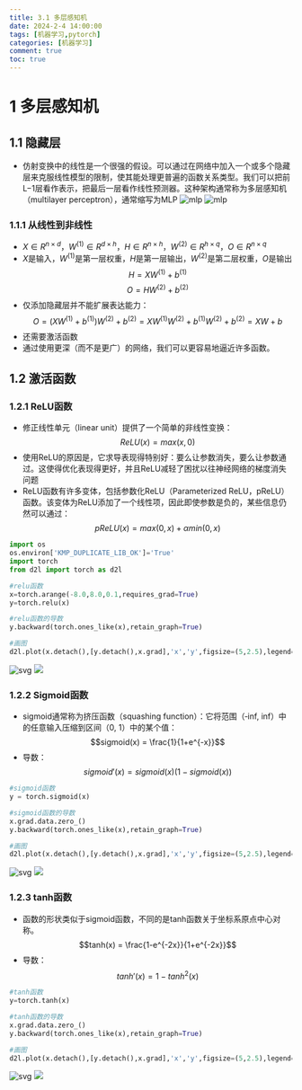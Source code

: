 ```yaml
---
title: 3.1 多层感知机
date: 2024-2-4 14:00:00
tags: [机器学习,pytorch]
categories: [机器学习]
comment: true
toc: true
---
```

#
<!--more-->
# 1 多层感知机
## 1.1 隐藏层
- 仿射变换中的线性是一个很强的假设。可以通过在网络中加入一个或多个隐藏层来克服线性模型的限制，使其能处理更普遍的函数关系类型。我们可以把前L−1层看作表示，把最后一层看作线性预测器。这种架构通常称为多层感知机（multilayer perceptron），通常缩写为MLP
![mlp](1img/1.png)
![mlp](img/deeplearning/code/pytorch/3_mlp/1img/1.png)
### 1.1.1 从线性到非线性
- $X \in R^{n \times d}$，$W^{(1)} \in R^{d \times h}$，$H \in R^{n \times h}$，$W^{(2)} \in R^{h \times q}$，$O \in R^{n \times q}$
- $X$是输入，$W^{(1)}$是第一层权重，$H$是第一层输出，$W^{(2)}$是第二层权重，$O$是输出
$$H = XW^{(1)}+b^{(1)}$$
$$O = HW^{(2)}+b^{(2)}$$
- 仅添加隐藏层并不能扩展表达能力：
$$O = (XW^{(1)}+b^{(1)})W^{(2)}+b^{(2)} = XW^{(1)}W^{(2)}+b^{(1)}W^{(2)}+b^{(2)}=XW+b$$
- 还需要激活函数
- 通过使用更深（而不是更广）的网络，我们可以更容易地逼近许多函数。

## 1.2 激活函数
### 1.2.1 ReLU函数
- 修正线性单元（linear unit）提供了一个简单的非线性变换：$$ReLU(x) = max(x,0)$$
- 使用ReLU的原因是，它求导表现得特别好：要么让参数消失，要么让参数通过。这使得优化表现得更好，并且ReLU减轻了困扰以往神经网络的梯度消失问题
- ReLU函数有许多变体，包括参数化ReLU（Parameterized ReLU，pReLU）函数。该变体为ReLU添加了一个线性项，因此即使参数是负的，某些信息仍然可以通过：$$pReLU(x) = max(0,x)+\alpha min(0,x)$$


```python
import os
os.environ['KMP_DUPLICATE_LIB_OK']='True'
import torch
from d2l import torch as d2l

#relu函数
x=torch.arange(-8.0,8.0,0.1,requires_grad=True)
y=torch.relu(x)

#relu函数的导数
y.backward(torch.ones_like(x),retain_graph=True)

#画图
d2l.plot(x.detach(),[y.detach(),x.grad],'x','y',figsize=(5,2.5),legend=['relu','grad'])
```


    
![svg](1_mlp_files/1_mlp_1_0.svg)
![](img/deeplearning/code/pytorch/3_mlp/1_mlp_files/1_mlp_1_0.svg)
    


### 1.2.2 Sigmoid函数
- sigmoid通常称为挤压函数（squashing function）：它将范围（‐inf, inf）中的任意输入压缩到区间（0, 1）中的某个值：$$sigmoid(x) = \frac{1}{1+e^{-x}}$$
- 导数：$$sigmoid'(x) = sigmoid(x)(1-sigmoid(x))$$


```python
#sigmoid函数
y = torch.sigmoid(x)

#sigmoid函数的导数
x.grad.data.zero_()
y.backward(torch.ones_like(x),retain_graph=True)

#画图
d2l.plot(x.detach(),[y.detach(),x.grad],'x','y',figsize=(5,2.5),legend=['sigmoid','grad'])
```


    
![svg](1_mlp_files/1_mlp_3_0.svg)
![](img/deeplearning/code/pytorch/3_mlp/1_mlp_files/1_mlp_3_0.svg)
    


### 1.2.3 tanh函数
- 函数的形状类似于sigmoid函数，不同的是tanh函数关于坐标系原点中心对称。
$$tanh(x) = \frac{1-e^{-2x}}{1+e^{-2x}}$$
- 导数：$$tanh'(x) = 1-tanh^2(x)$$


```python
#tanh函数
y=torch.tanh(x)

#tanh函数的导数
x.grad.data.zero_()
y.backward(torch.ones_like(x),retain_graph=True)

#画图
d2l.plot(x.detach(),[y.detach(),x.grad],'x','y',figsize=(5,2.5),legend=['tanh','grad'])
```


    
![svg](1_mlp_files/1_mlp_5_0.svg)
![](img/deeplearning/code/pytorch/3_mlp/1_mlp_files/1_mlp_5_0.svg)
    

